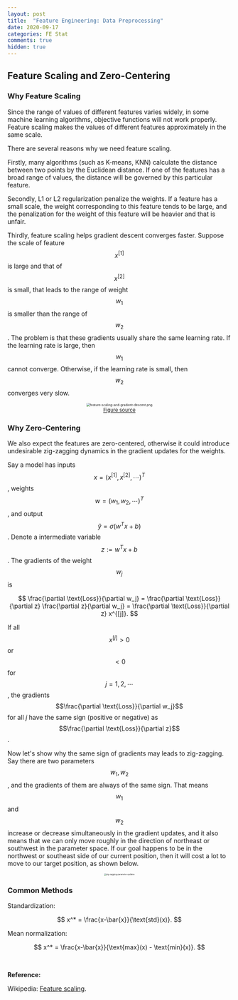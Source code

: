 ```yaml
---
layout: post
title:  "Feature Engineering: Data Preprocessing"
date: 2020-09-17
categories: FE Stat
comments: true
hidden: true
---
```


## Feature Scaling and Zero-Centering

### Why Feature Scaling

Since the range of values of different features varies widely, in some machine learning algorithms, objective functions will not work properly. Feature scaling makes the values of different features approximately in the same scale.

There are several reasons why we need feature scaling.

Firstly, many algorithms (such as K-means, KNN) calculate the distance between two points by the Euclidean distance. If one of the features has a broad range of values, the distance will be governed by this particular feature. 

Secondly, L1 or L2 regularization penalize the weights. If a feature has a small scale, the weight corresponding to this feature tends to be large, and the penalization for the weight of this feature will be heavier and that is unfair. 

Thirdly, feature scaling helps gradient descent converges faster. Suppose the scale of feature $$x^{[1]}$$ is large and that of $$x^{[2]}$$ is small, that leads to the range of weight $$w_1$$ is smaller than the range of $$w_2$$. The problem is that these gradients usually share the same learning rate. If the learning rate is large, then $$w_1$$ cannot converge. Otherwise, if the learning rate is small, then $$w_2$$ converges very slow. 

<div style="text-align: center">
<figure>
<img src="../../../images/ml-concepts/posts/2020-09-17-feature-engineering-data-preprocessing/feature-scaling-and-gradient-descent.png" alt="feature-scaling-and-gradient-descent.png" style="zoom: 50%;" />
<figcaption style="font-size: 80%;"> <a href="https://towardsdatascience.com/all-about-feature-scaling-bcc0ad75cb35">Figure source</a> </figcaption>
</figure>
</div>

### Why Zero-Centering

We also expect the features are zero-centered, otherwise it could introduce undesirable zig-zagging dynamics in the gradient updates for the weights. 

Say a model has inputs $$x = (x^{[1]}, x^{[2]}, \cdots)^T$$, weights $$w=(w_1,w_2,\cdots)^T$$, and output $$\hat{y}=\sigma(w^Tx+b)$$. Denote a intermediate variable $$z:=w^Tx+b$$. The gradients of the weight $$w_j$$ is

$$
\frac{\partial \text{Loss}}{\partial w_j} = \frac{\partial \text{Loss}}{\partial z} \frac{\partial z}{\partial w_j} = \frac{\partial \text{Loss}}{\partial z} x^{[j]}.
$$

If all $$x^{[j]}>0$$ or $$<0$$ for $$j=1,2,\cdots$$, the gradients $$\frac{\partial \text{Loss}}{\partial w_j}$$ for all $j$ have the same sign (positive or negative) as $$\frac{\partial \text{Loss}}{\partial z}$$. 

Now let's show why the same sign of gradients may leads to zig-zagging. Say there are two parameters $$w_1,w_2$$, and the gradients of them are always of the same sign. That means $$w_1$$ and $$w_2$$ increase or decrease simultaneously in the gradient updates, and it also means that we can only move roughly in the direction of northeast or southwest in the parameter space. If our goal happens to be in the northwest or southeast side of our current position, then it will cost a lot to move to our target position, as shown below. 

<div style="text-align: center"> <img src="../../../images/ml-concepts/posts/2020-09-17-feature-engineering-data-preprocessing/zig-zagging-parameter-updates.png" alt="zig-zagging-parameter-updates" style="zoom: 30%;" />  </div>

### Common Methods

Standardization: 

$$
x^* = \frac{x-\bar{x}}{\text{std}(x)}.
$$

Mean normalization: 

$$
x^* = \frac{x-\bar{x}}{\text{max}(x) - \text{min}(x)}.
$$

<br>

**Reference:**

Wikipedia: [Feature scaling](https://en.wikipedia.org/w/index.php?title=Feature_scaling).